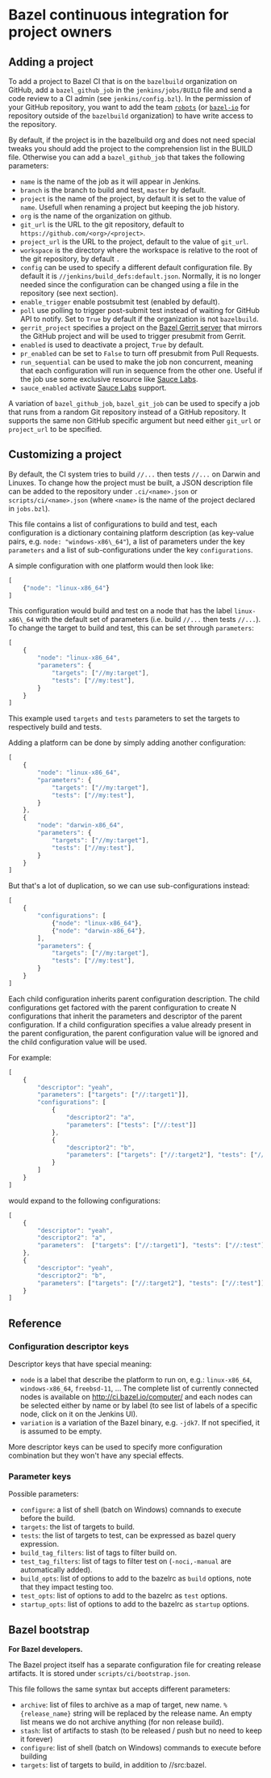 # Bazel continuous integration for project owners

## Adding a project

To add a project to Bazel CI that is on the `bazelbuild` organization
on GitHub, add a `bazel_github_job` in the `jenkins/jobs/BUILD`
file and send a code review to a CI admin (see
`jenkins/config.bzl`). In the permission of your GitHub repository, you
want to add the team [`robots`](https://github.com/orgs/bazelbuild/teams/robot)
(or [`bazel-io`](https://github.com/bazel-io) for repository outside of
the `bazelbuild` organization) to have write access to the repository.

By default, if the project is in the bazelbuild org and does not need
special tweaks you should add the project to the comprehension
list in the BUILD file. Otherwise you can add a `bazel_github_job` that
takes the following parameters:

* `name` is the name of the job as it will appear in Jenkins.
* `branch` is the branch to build and test, `master` by default.
* `project` is the name of the project, by default it is set to the
  value of `name`. Usefull when renaming a project but keeping the job
  history.
* `org` is the name of the organization on github.
*  `git_url` is the URL to the git repository, default to `https://github.com/<org>/<project>`.
* `project_url` is the URL to the project, default to the value of `git_url`.
* `workspace` is the directory where the workspace is relative to the
  root of the git repository, by default `.`
* `config` can be used to specify a different default configuration
  file. By default it is `//jenkins/build_defs:default.json`. Normally,
  it is no longer needed since the configuration can be changed using a
  file in the repository (see next section).
* `enable_trigger` enable postsubmit test (enabled by default).
* `poll` use polling to trigger post-submit test instead of waiting
  for GitHub API to notify. Set to `True` by default if the
  organization is not `bazelbuild`.
* `gerrit_project` specifies a project on the
  [Bazel Gerrit server](https://bazel-review.googlesource.com) that
  mirrors the GitHub project and will be used to trigger presubmit from
  Gerrit.
* `enabled` is used to deactivate a project, `True` by default.
* `pr_enabled` can be set to `False` to turn off presubmit from Pull Requests.
* `run_sequential` can be used to make the job non concurrent, meaning
  that each configuration will run in sequence from the other
  one. Useful if the job use some exclusive resource like [Sauce
  Labs](https://wiki.saucelabs.com/).
* `sauce_enabled` activate [Sauce Labs](https://wiki.saucelabs.com/) support.

A variation of `bazel_github_job`, `bazel_git_job` can be used to
specify a job that runs from a random Git repository instead of a
GitHub repository. It supports the same non GitHub specific argument
but need either `git_url` or `project_url` to be specified.

## Customizing a project

By default, the CI system tries to build `//...` then tests `//...` on Darwin and Linuxes.
To change how the project must be built, a JSON description file can be added to the
repository under `.ci/<name>.json` or `scripts/ci/<name>.json` (where `<name>` is
the name of the project declared in `jobs.bzl`).

This file contains a list of configurations to build and test, each
configuration is a dictionary containing platform description (as
key-value pairs, e.g. `node: "windows-x86\_64"`), a list of parameters
under the key `parameters` and a list of sub-configurations under the
key `configurations`.

A simple configuration with one platform would then look like:

```javascript
[
    {"node": "linux-x86_64"}
]
```

This configuration would build and test on a node that has the label
`linux-x86\_64` with the default set of parameters (i.e. build `//...`
then tests `//...`). To change the target to build and test, this can
be set through `parameters`:

```javascript
[
    {
        "node": "linux-x86_64",
        "parameters": {
            "targets": ["//my:target"],
            "tests": ["//my:test"],
        }
    }
]
```

This example used `targets` and `tests` parameters to set the targets
to respectively build and tests.

Adding a platform can be done by simply adding another configuration:

```javascript
[
    {
        "node": "linux-x86_64",
        "parameters": {
            "targets": ["//my:target"],
            "tests": ["//my:test"],
        }
    },
    {
        "node": "darwin-x86_64",
        "parameters": {
            "targets": ["//my:target"],
            "tests": ["//my:test"],
        }
    }
]
```

But that's a lot of duplication, so we can use sub-configurations instead:

```javascript
[
    {
        "configurations": [
            {"node": "linux-x86_64"},
            {"node": "darwin-x86_64"},
        ],
        "parameters": {
            "targets": ["//my:target"],
            "tests": ["//my:test"],
        }
    }
]
```

Each child configuration inherits parent configuration description. The
child configurations get factored with the parent configuration to create N
configurations that inherit the parameters and descriptor of the parent
configuration. If a child configuration specifies a value already present in the
parent configuration, the parent configuration value will be ignored and the child
configuration value will be used.

For example:

```javascript
[
    {
        "descriptor": "yeah",
        "parameters": ["targets": ["//:target1"]],
        "configurations": [
            {
                "descriptor2": "a",
                "parameters": ["tests": ["//:test"]]
            },
            {
                "descriptor2": "b",
                "parameters": ["targets": ["//:target2"], "tests": ["//:test"]]
            }
        ]
    }
]
```

would expand to the following configurations:

```javascript
[
    {
        "descriptor": "yeah",
        "descriptor2": "a",
        "parameters":  ["targets": ["//:target1"], "tests": ["//:test"]]
    },
    {
        "descriptor": "yeah",
        "descriptor2": "b",
        "parameters": ["targets": ["//:target2"], "tests": ["//:test"]]
    }
]
```

## Reference

### Configuration descriptor keys

Descriptor keys that have special meaning:

* `node` is a label that describe the platform to run on, e.g.:
  `linux-x86_64`, `windows-x86_64`, `freebsd-11`, ... The complete
  list of currently connected nodes is available on
  http://ci.bazel.io/computer/ and each nodes can be selected either
  by name or by label (to see list of labels of a specific node, click
  on it on the Jenkins UI).
* `variation` is a variation of the Bazel binary, e.g. `-jdk7`. If not
  specified, it is assumed to be empty.

More descriptor keys can be used to specify more
configuration combination but they won't have any special effects.


### Parameter keys

Possible parameters:

* `configure`: a list of shell (batch on Windows) comnands to execute
  before the build.
* `targets`: the list of targets to build.
* `tests`: the list of targets to test, can be expressed as bazel query expression.
* `build_tag_filters`: list of tags to filter build on.
* `test_tag_filters`: list of tags to filter test on (`-noci,-manual`
  are automatically added).
* `build_opts`: list of options to add to the bazelrc as `build`
 options, note that they impact testing too.
* `test_opts`: list of options to add to the bazelrc as `test` options.
* `startup_opts`: list of options to add to the bazelrc as `startup` options.


## Bazel bootstrap

__For Bazel developers.__

The Bazel project itself has a separate configuration file for
creating release artifacts. It is stored under
`scripts/ci/bootstrap.json`.

This file follows the same syntax but accepts different parameters:

* `archive`: list of files to archive as a map of target, new name. `%{release_name}` string will
  be replaced by the release name. An empty list means we do not
  archive anything (for non release build).
* `stash`: list of artifacts to stash (to be released / push but no need to keep it forever)
* `configure`: list of shell (batch on Windows) commands to execute before building
* `targets`: list of targets to build, in addition to //src:bazel.
